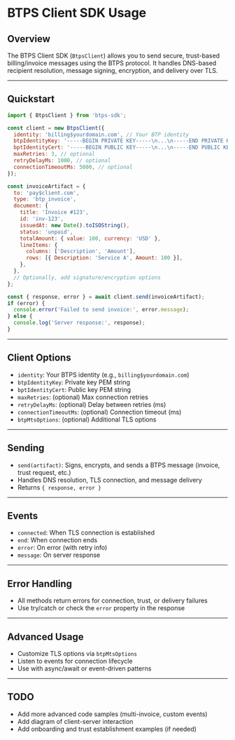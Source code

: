 # BTPS Client SDK Usage

## Overview

The BTPS Client SDK (`BtpsClient`) allows you to send secure, trust-based billing/invoice messages using the BTPS protocol. It handles DNS-based recipient resolution, message signing, encryption, and delivery over TLS.

---

## Quickstart

```js
import { BtpsClient } from 'btps-sdk';

const client = new BtpsClient({
  identity: 'billing$yourdomain.com', // Your BTP identity
  btpIdentityKey: '-----BEGIN PRIVATE KEY-----\n...\n-----END PRIVATE KEY-----',
  bptIdentityCert: '-----BEGIN PUBLIC KEY-----\n...\n-----END PUBLIC KEY-----',
  maxRetries: 3, // optional
  retryDelayMs: 1000, // optional
  connectionTimeoutMs: 5000, // optional
});

const invoiceArtifact = {
  to: 'pay$client.com',
  type: 'btp_invoice',
  document: {
    title: 'Invoice #123',
    id: 'inv-123',
    issuedAt: new Date().toISOString(),
    status: 'unpaid',
    totalAmount: { value: 100, currency: 'USD' },
    lineItems: {
      columns: ['Description', 'Amount'],
      rows: [{ Description: 'Service A', Amount: 100 }],
    },
  },
  // Optionally, add signature/encryption options
};

const { response, error } = await client.send(invoiceArtifact);
if (error) {
  console.error('Failed to send invoice:', error.message);
} else {
  console.log('Server response:', response);
}
```

---

## Client Options

- `identity`: Your BTPS identity (e.g., `billing$yourdomain.com`)
- `btpIdentityKey`: Private key PEM string
- `bptIdentityCert`: Public key PEM string
- `maxRetries`: (optional) Max connection retries
- `retryDelayMs`: (optional) Delay between retries (ms)
- `connectionTimeoutMs`: (optional) Connection timeout (ms)
- `btpMtsOptions`: (optional) Additional TLS options

---

## Sending

- `send(artifact)`: Signs, encrypts, and sends a BTPS message (invoice, trust request, etc.)
- Handles DNS resolution, TLS connection, and message delivery
- Returns `{ response, error }`

---

## Events

- `connected`: When TLS connection is established
- `end`: When connection ends
- `error`: On error (with retry info)
- `message`: On server response

---

## Error Handling

- All methods return errors for connection, trust, or delivery failures
- Use try/catch or check the `error` property in the response

---

## Advanced Usage

- Customize TLS options via `btpMtsOptions`
- Listen to events for connection lifecycle
- Use with async/await or event-driven patterns

---

## TODO

- Add more advanced code samples (multi-invoice, custom events)
- Add diagram of client-server interaction
- Add onboarding and trust establishment examples (if needed)

